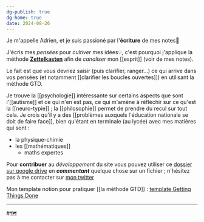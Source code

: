 ```yaml
---
dg-publish: true
dg-home: true
date: 2024-08-26
---
```

Je m'appelle Adrien, et je suis passioné par l'**écriture** de mes notes📝

J'écris mes *pensées* pour *cultiver* mes idées💡, c'est pourquoi j'applique la méthode **[Zettelkasten](https://everlaab.com/methode-zettelkasten-comment-prendre-des-notes-utiles/)** afin de *canaliser* mon [[esprit]] (voir de mes notes).

Le fait est que vous devriez saisir (puis clarifier, ranger...) ce qui arrive dans vos pensées (et notamment [[clarifier les boucles ouvertes]]) en utilisant la méthode GTD.

Je trouve la [[psychologie]] intéressante sur certains aspects que sont l'[[autisme]] et ce qui n'en est pas, ce qui m'amène à réfléchir sur ce qu'est la [[neuro-typie]] ; la [[philosophie]] permet de prendre du recul sur tout cela. 
Je crois qu'il y a des [[problèmes auxquels l'éducation nationale se doit de faire face]], bien qu'étant en terminale (au lycée) avec mes matières qui sont :
- la physique-chimie
- les [[mathématiques]]
	- maths expertes

Pour **contribuer** au *développement* du site vous pouvez utiliser ce [dossier sur google drive](https://drive.google.com/drive/folders/13fDQYJpAMFO1uZ4wGbM7CLtyKeFkyEu1?usp=share_link) en ***commentant*** quelque chose sur un fichier ; n'hésitez pas à me contacter sur [mon twitter](https://twitter.com/AdrienRomano2)


Mon template notion pour pratiquer [[la méthode GTD]] : 
[template Getting Things Done](https://abcrescent.notion.site/Getting-Things-Done-v1-327b789c9bcb45359c66c50592b0eea8)

---
#🗺️

